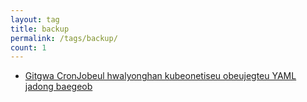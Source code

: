 ```yaml
---
layout: tag
title: backup
permalink: /tags/backup/
count: 1
---
```


- [Gitgwa CronJobeul hwalyonghan kubeonetiseu obeujegteu YAML jadong baegeob](https://futurecreator.github.io/2019/02/27/kubernetes-object-yaml-auto-backup-using-git-and-cronjob/)
